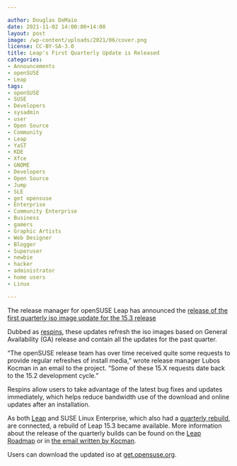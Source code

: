 ```yaml
---

author: Douglas DeMaio
date: 2021-11-02 14:00:00+14:00
layout: post
image: /wp-content/uploads/2021/06/cover.png 
license: CC-BY-SA-3.0
title: Leap's First Quarterly Update is Released
categories:
- Announcements
- openSUSE
- Leap
tags:
- openSUSE
- SUSE
- Developers
- sysadmin
- user
- Open Source
- Community
- Leap
- YaST
- KDE
- Xfce
- GNOME
- Developers
- Open Source
- Jump
- SLE
- get opensuse
- Enterprise
- Community Enterprise
- Business
- gamers
- Graphic Artists
- Web Designer
- Blogger
- Superuser
- newbie
- hacker
- administrator
- home users
- Linux

---
```


The release manager for openSUSE Leap has announced the [release of the first quarterly iso image update for the 15.3 release](https://lists.opensuse.org/archives/list/project@lists.opensuse.org/thread/GFTDCDUUZ4L34WNNRUI5A2VKJSZYPONN/) 

Dubbed as [respins](https://news.opensuse.org/2021/10/14/respin-of-os-leap-images-are-coming/), these updates refresh the iso images based on General Availability (GA) release and contain all the updates for the past quarter.

“The openSUSE release team has over time received quite some requests to provide regular refreshes of install media,” wrote release manager Lubos Kocman in an email to the project. “Some of these 15.X requests date back to the 15.2 development cycle.”

Respins allow users to take advantage of the latest bug fixes and updates immediately, which helps reduce bandwidth use of the download and online updates after an installation. 

As both [Leap](http://get.opensuse.org/) and SUSE Linux Enterprise, which also had a [quarterly rebuild](https://www.mail-archive.com/linux-390@vm.marist.edu/msg73589.html), are connected, a rebuild of Leap 15.3 became available. More information about the release of the quarterly builds can be found on the [Leap Roadmap](https://en.opensuse.org/openSUSE:Roadmap#Schedule_of_Quarterly_Updates_for_15.3) or in [the email written by Kocman](https://lists.opensuse.org/archives/list/project@lists.opensuse.org/thread/GFTDCDUUZ4L34WNNRUI5A2VKJSZYPONN/).

Users can download the updated iso at [get.opensuse.org](http://get.opensuse.org/).
